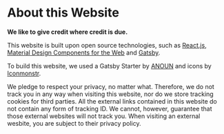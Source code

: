 # About this Website

**We like to give credit where credit is due.**

This website is built upon open source technologies, such as <span class="external-link">[React.js](https://reactjs.org)</span>, <span class="external-link">[Material Design Components for the Web](https://material.io)</span> and <span class="external-link">[Gatsby](https://www.gatsbyjs.org)</span>.

To build this website, we used a Gatsby Starter by <span class="anoun-title">[ANOUN](https://anoun.company)</span> and icons by <span class="external-link">[Iconmonstr](https://iconmonstr.com)</span>.

We pledge to respect your privacy, no matter what. Therefore, we do not track you in any way when visiting this website, nor do we store tracking cookies for third parties. All the external links contained in this website do not contain any form of tracking ID. We cannot, however, guarantee that those external websites will not track you. When visiting an external wesbite, you are subject to their privacy policy.